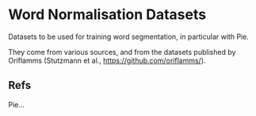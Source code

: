 # Word Normalisation Datasets

Datasets to be used for training word segmentation, in particular with Pie.

They come from various sources, and from the datasets published by Oriflamms (Stutzmann et al., https://github.com/oriflamms/).

<!-- TODO: develop and add references -->




## Refs

Pie…
